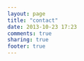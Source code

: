 ```yaml
---
layout: page
title: "contact"
date: 2013-10-23 17:23
comments: true
sharing: true
footer: true
---
```

